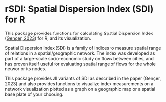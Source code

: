 # rSDI: Spatial Dispersion Index (SDI) for R

This package provides functions for calculating Spatial Dispersion Index ([Gençer, 2023](https://dx.doi.org/10.1007/s12061-023-09545-8)) for R, and its visualization.

Spatial Dispersion Index (SDI) is a family of indices to measure spatial range of relations in a spatial/geographic network. The index was developed as part of a large-scale socio-economic study on flows between cities, and has proven itself useful for evaluating spatial range of flows for the whole networ or its nodes.

This package provides all variants of SDI as described in the paper (Gençer, 2023) and also provides functions to visualize index measurements on a network visualization plotted as a graph on a geographic map or a spatial base plate of your choosing.
